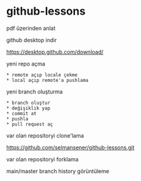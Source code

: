 # github-lessons

pdf üzerinden anlat

github desktop indir
    
https://desktop.github.com/download/

yeni repo açma
    
    * remote açıp locale çekme
    * local açıp remote'a pushlama

yeni branch oluşturma

    * branch oluştur
    * değişiklik yap
    * commit at
    * pushla
    * pull request aç

var olan repositoryi clone'lama
    
https://github.com/selmansener/github-lessons.git

var olan repositoryi forklama

main/master branch history görüntüleme
